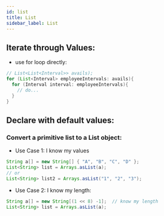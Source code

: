```yaml
---
id: list
title: List
sidebar_label: List
---
```


## Iterate through Values:
- use for loop directly:

```java
// List<List<Interval>> avails);
for (List<Interval> employeeIntervals: avails){
  for (Interval interval: employeeIntervals){
    // do...
  }
}
```


## Declare with default values:

### Convert a primitive list to a List object:

- Use Case 1: I know my values

```java
String a[] = new String[] { "A", "B", "C", "D" }; 
List<String> list = Arrays.asList(a); 
// or
List<String> list2 = Arrays.asList("1", "2", "3");
```

- Use Case 2: I know my length:

```java
String a[] = new String[(1 << 8) -1];  // know my length
List<String> list = Arrays.asList(a); 
```
